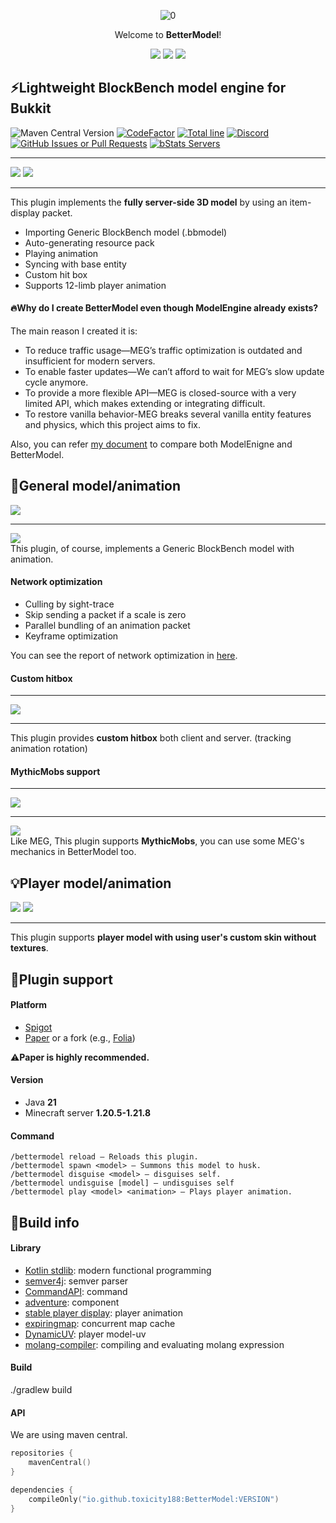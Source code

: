 <div align="center">  
    
![0](https://github.com/user-attachments/assets/89e191ba-ed4f-44ab-bb98-634cfe568dca)

Welcome to **BetterModel**!

[![](https://img.shields.io/badge/SpigotMC-ED8106?style=for-the-badge&logo=SpigotMC&logoColor=white)](https://www.spigotmc.org/resources/121561/) 
[![](https://img.shields.io/badge/Modrinth-00AF5C?style=for-the-badge&logo=Modrinth&logoColor=white)](https://modrinth.com/plugin/bettermodel) 
[![](https://img.shields.io/badge/Hangar-185DEB?style=for-the-badge&logo=Hangar&logoColor=white)](https://hangar.papermc.io/toxicity188/BetterModel)

</div>

## ⚡Lightweight BlockBench model engine for Bukkit
![Maven Central Version](https://img.shields.io/maven-central/v/io.github.toxicity188/BetterModel?style=flat-square&logo=sonatype)
[![CodeFactor](https://www.codefactor.io/repository/github/toxicity188/bettermodel/badge?style=flat-square)](https://www.codefactor.io/repository/github/toxicity188/bettermodel)
[![Total line](https://tokei.rs/b1/github/toxicity188/BetterModel?category=code&style=flat-square)](https://github.com/toxicity188/BetterModel)
[![Discord](https://img.shields.io/badge/Discord-%235865F2.svg?style=flat-square&logo=discord&logoColor=white)](https://discord.com/invite/rePyFESDbk)
[![GitHub Issues or Pull Requests](https://img.shields.io/github/issues/toxicity188/BetterModel?style=flat-square&logo=github)](https://github.com/toxicity188/BetterModel/issues)
[![bStats Servers](https://img.shields.io/bstats/servers/24237?style=flat-square&logo=minecraft&label=bStats&color=0%2C150%2C136%2C0)](https://bstats.org/plugin/bukkit/BetterModel/24237)

* * *
![](https://github.com/user-attachments/assets/5a6c1a8c-6fe2-4a67-a10e-e63e40825d35)
![](https://github.com/user-attachments/assets/ff515577-6a72-48ba-9943-81f00dddb375)
* * *

This plugin implements the **fully server-side 3D model** by using an item-display packet.

- Importing Generic BlockBench model (.bbmodel)
- Auto-generating resource pack
- Playing animation
- Syncing with base entity
- Custom hit box
- Supports 12-limb player animation

#### 🔥Why do I create BetterModel even though ModelEngine already exists?
The main reason I created it is:
- To reduce traffic usage—MEG’s traffic optimization is outdated and insufficient for modern servers.
- To enable faster updates—We can’t afford to wait for MEG’s slow update cycle anymore.
- To provide a more flexible API—MEG is closed-source with a very limited API, which makes extending or integrating difficult.
- To restore vanilla behavior-MEG breaks several vanilla entity features and physics, which this project aims to fix.

Also, you can refer [my document](https://github.com/toxicity188/BetterModel/wiki/Compare-with-ModelEngine) to compare both ModelEnigne and BetterModel.

## 🛞General model/animation
![](https://github.com/user-attachments/assets/b4e69aef-a446-4ac3-b84e-eb42fe4f069d)  
* * *
[![](https://img.shields.io/badge/YouTube-FF0000?style=for-the-badge&logo=YouTube&logoColor=white)](https://youtu.be/f3U7Lmo3aA8?si=SnglL0YKn20CrR7Y)  
This plugin, of course, implements a Generic BlockBench model with animation.  

#### Network optimization
- Culling by sight-trace
- Skip sending a packet if a scale is zero
- Parallel bundling of an animation packet
- Keyframe optimization
 
You can see the report of network optimization in [here](https://github.com/toxicity188/BetterModel/wiki/Report-about-network-cost-about-two-model-plugin-(ModelEngine,-BetterModel)).

#### Custom hitbox
* * *
![](https://github.com/user-attachments/assets/94aee9ed-9c2f-4975-92c4-3ea84ae31d24)  
* * *
This plugin provides **custom hitbox** both client and server. (tracking animation rotation)

#### MythicMobs support
* * *
![](https://github.com/user-attachments/assets/eb2d64ef-7b6e-4306-8c31-d92d0266dbac)
* * *
[![](https://img.shields.io/badge/Wiki-222222?style=for-the-badge&logoColor=white)](https://github.com/toxicity188/BetterModel/wiki/MythicMobs-Script-Compatibility)  
Like MEG, This plugin supports **MythicMobs**, you can use some MEG's mechanics in BetterModel too.   

## 💡Player model/animation
![](https://github.com/user-attachments/assets/0c13bec2-898f-4d9a-a709-10e0571337f3)
![](https://github.com/user-attachments/assets/034dd64c-6889-4a01-961d-e69679b1c71b)
* * *
This plugin supports **player model with using user's custom skin without textures**.

## 🚀Plugin support
#### Platform
- [Spigot](https://www.spigotmc.org/)
- [Paper](https://papermc.io/downloads/paper) or a fork (e.g., [Folia](https://papermc.io/downloads/folia))
  
⚠️**Paper is highly recommended.**

#### Version
- Java **21**
- Minecraft server **1.20.5-1.21.8**

#### Command
```
/bettermodel reload — Reloads this plugin.  
/bettermodel spawn <model> — Summons this model to husk.  
/bettermodel disguise <model> — disguises self.  
/bettermodel undisguise [model] — undisguises self  
/bettermodel play <model> <animation> — Plays player animation.
```

## 🔧Build info
#### Library
- [Kotlin stdlib](https://github.com/JetBrains/kotlin): modern functional programming
- [semver4j](https://github.com/vdurmont/semver4j): semver parser
- [CommandAPI](https://github.com/CommandAPI/CommandAPI): command
- [adventure](https://github.com/KyoriPowered/adventure): component
- [stable player display](https://github.com/bradleyq/stable_player_display): player animation
- [expiringmap](https://github.com/jhalterman/expiringmap): concurrent map cache
- [DynamicUV](https://github.com/toxicity188/DynamicUV): player model-uv
- [molang-compiler](https://github.com/Ocelot5836/molang-compiler): compiling and evaluating molang expression

#### Build
./gradlew build

#### API
We are using maven central.
```kotlin
repositories {
    mavenCentral()
}

dependencies {
    compileOnly("io.github.toxicity188:BetterModel:VERSION")
}
```
